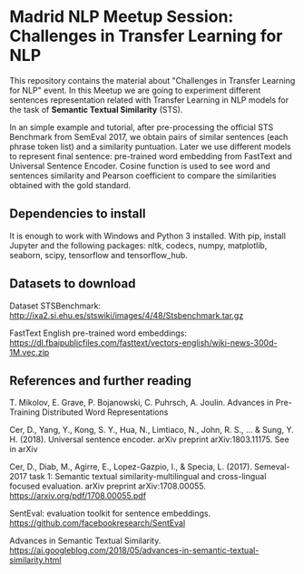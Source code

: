 
# Madrid NLP Meetup Session: Challenges in Transfer Learning for NLP

This repository contains the material about "Challenges in Transfer Learning for NLP" event. In this Meetup we are going to experiment different sentences representation related with Transfer Learning in NLP models for the task of **Semantic Textual Similarity** (STS). 

In an simple example and tutorial, after pre-processing the official STS Benchmark from SemEval 2017, we obtain pairs of similar sentences (each phrase token list) and a similarity puntuation. Later we use different models to represent final sentence: pre-trained word embedding from FastText and Universal Sentence Encoder. Cosine function is used to see word and sentences similarity and Pearson coefficient to compare the similarities obtained with the gold standard.


## Dependencies to install

It is enough to work with Windows and Python 3 installed. With pip, install Jupyter and the following packages: nltk, codecs, numpy, matplotlib, seaborn, scipy, tensorflow and tensorflow_hub.


## Datasets to download

Dataset STSBenchmark: http://ixa2.si.ehu.es/stswiki/images/4/48/Stsbenchmark.tar.gz

FastText English pre-trained word embeddings: https://dl.fbaipublicfiles.com/fasttext/vectors-english/wiki-news-300d-1M.vec.zip


## References and further reading

T. Mikolov, E. Grave, P. Bojanowski, C. Puhrsch, A. Joulin. Advances in Pre-Training Distributed Word Representations

Cer, D., Yang, Y., Kong, S. Y., Hua, N., Limtiaco, N., John, R. S., ... & Sung, Y. H. (2018). Universal sentence encoder. arXiv preprint arXiv:1803.11175. See in arXiv

Cer, D., Diab, M., Agirre, E., Lopez-Gazpio, I., & Specia, L. (2017). Semeval-2017 task 1: Semantic textual similarity-multilingual and cross-lingual focused evaluation. arXiv preprint arXiv:1708.00055. https://arxiv.org/pdf/1708.00055.pdf

SentEval: evaluation toolkit for sentence embeddings. https://github.com/facebookresearch/SentEval

Advances in Semantic Textual Similarity. https://ai.googleblog.com/2018/05/advances-in-semantic-textual-similarity.html
